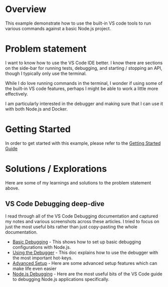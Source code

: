 
# Overview

This example demonstrate how to use the built-in VS code tools to run various commands against a basic Node.js project.

# Problem statement

I want to know how to use the VS Code IDE better.  I know there are sections on the side-bar for running tests, debugging, and starting / stopping an API, though I typically only use the terminal.

While I do love running commands in the terminal, I wonder if using some of the built-in VS code features, perhaps I might be able to work a little more effectively.

I am particularly interested in the debugger and making sure that I can use it with both Node.js and Docker.

# Getting Started

In order to get started with this example, please refer to the [Getting Started Guide](./docs/getting-started.md)

# Solutions / Explorations

Here are some of my learnings and solutions to the problem statement above.


## VS Code Debugging deep-dive

I read through all of the VS Code Debugging documentation and captured my notes and various screenshots across these articles.  I tried to focus on just the most useful bits rather than just copy-pasting the whole documentation.

- [Basic Debugging](./docs/basic-debugging/basic-debugging.md) - This shows how to set up basic debugging configurations with Node.js.
- [Using the Debugger](./docs/using-the-debugger/using-the-debugger.md) - This doc explains how to use the debugger with the most important hot-keys. 
- [Advanced Setup](./docs/advanced-setup/advanced-setup.md) - Here are some advanced setup features which can make life even easier
- [Node.js Debugging](./docs/nodejs-debugging/nodejs-debugging.md) - Here are the most useful bits of the VS Code guide to debugging Node.js applications specifically.